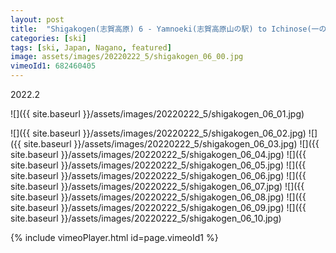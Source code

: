 ```yaml
---
layout: post
title:  "Shigakogen(志賀高原) 6 - Yamnoeki(志賀高原山の駅) to Ichinose(一の瀬)"
categories: [ski]
tags: [ski, Japan, Nagano, featured]
image: assets/images/20220222_5/shigakogen_06_00.jpg
vimeoId1: 682460405
---
```

2022.2

![]({{ site.baseurl }}/assets/images/20220222_5/shigakogen_06_01.jpg)

![]({{ site.baseurl }}/assets/images/20220222_5/shigakogen_06_02.jpg)
![]({{ site.baseurl }}/assets/images/20220222_5/shigakogen_06_03.jpg)
![]({{ site.baseurl }}/assets/images/20220222_5/shigakogen_06_04.jpg)
![]({{ site.baseurl }}/assets/images/20220222_5/shigakogen_06_05.jpg)
![]({{ site.baseurl }}/assets/images/20220222_5/shigakogen_06_06.jpg)
![]({{ site.baseurl }}/assets/images/20220222_5/shigakogen_06_07.jpg)
![]({{ site.baseurl }}/assets/images/20220222_5/shigakogen_06_08.jpg)
![]({{ site.baseurl }}/assets/images/20220222_5/shigakogen_06_09.jpg)
![]({{ site.baseurl }}/assets/images/20220222_5/shigakogen_06_10.jpg)

{% include vimeoPlayer.html id=page.vimeoId1 %}

[shiga1]: https://www.princehotels.co.jp/ski/shiga/winter/

[shiga2]: https://bigcloud.jp/winter/menu/

[teppa1]: http://www.tamamura-honten.co.jp
